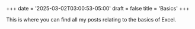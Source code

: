 +++
date = '2025-03-02T03:00:53-05:00'
draft = false
title = 'Basics'
+++

This is where you can find all my posts relating to the basics of Excel. 